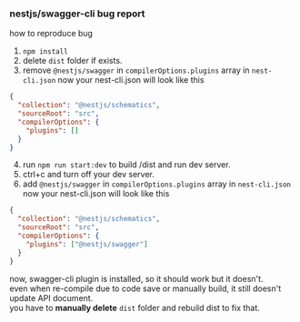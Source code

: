 ### nestjs/swagger-cli bug report

how to reproduce bug

1. `npm install`
2. delete `dist` folder if exists.
3. remove `@nestjs/swagger` in `compilerOptions.plugins` array in `nest-cli.json`
now your nest-cli.json will look like this
```json
{
  "collection": "@nestjs/schematics",
  "sourceRoot": "src",
  "compilerOptions": {
    "plugins": []
  }
}
```
4. run `npm run start:dev` to build /dist and run dev server.
5. ctrl+c and turn off your dev server.
6. add `@nestjs/swagger` in `compilerOptions.plugins` array in `nest-cli.json`
now your nest-cli.json will look like this
```json
{
  "collection": "@nestjs/schematics",
  "sourceRoot": "src",
  "compilerOptions": {
    "plugins": ["@nestjs/swagger"]
  }
}
```

now, swagger-cli plugin is installed, so it should work but it doesn't.  
even when re-compile due to code save or manually build, it still doesn't update API document.  
you have to **manually delete** `dist` folder and rebuild dist to fix that.